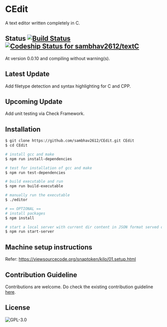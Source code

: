 # CEdit

A text editor written completely in C.

## Status [![Build Status](https://travis-ci.org/sambhav2612/textC.svg?branch=master)](https://travis-ci.org/sambhav2612/textC) [ ![Codeship Status for sambhav2612/textC](https://app.codeship.com/projects/dd04a380-f7c1-0135-594b-7af7195f2991/status?branch=master)](https://app.codeship.com/projects/277969)

At version 0.0.10 and compiling without warning(s).

## Latest Update

Add filetype detection and syntax highlighting for C and CPP.

## Upcoming Update

Add unit testing via Check Framework.

## Installation

```bash
$ git clone https://github.com/sambhav2612/CEdit.git CEdit
$ cd CEdit

# install gcc and make
$ npm run install-dependencies

# test for installation of gcc and make
$ npm run test-dependencies

# build executable and run
$ npm run build-executable

# manually run the executable
$ ./editor

# == OPTIONAL ==
# install packages 
$ npm install

# start a local server with current dir content in JSON format served online
$ npm run start-server
```

## Machine setup instructions

Refer: https://viewsourcecode.org/snaptoken/kilo/01.setup.html

## Contribution Guideline

Contributions are welcome. Do check the existing contribution guideline [here](https://github.com/sambhav2612/CEdit/blob/master/.github/CONTRIBUTING.md).

## License

![GPL-3.0](http://200billionscandal.typepad.com/.a/6a00d83451da3169e20147e36f3e4a970b-800wi)
